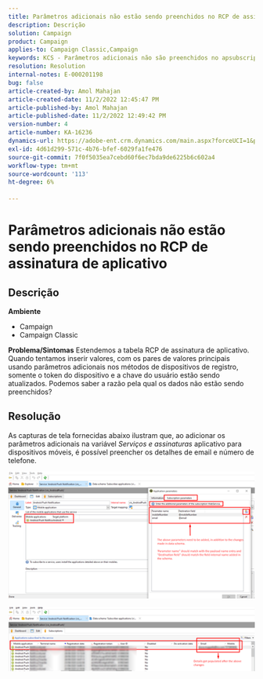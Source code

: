 ```yaml
---
title: Parâmetros adicionais não estão sendo preenchidos no RCP de assinatura de aplicativo
description: Descrição
solution: Campaign
product: Campaign
applies-to: Campaign Classic,Campaign
keywords: KCS - Parâmetros adicionais não são preenchidos no apsubscription Rcp ACC
resolution: Resolution
internal-notes: E-000201198
bug: false
article-created-by: Amol Mahajan
article-created-date: 11/2/2022 12:45:47 PM
article-published-by: Amol Mahajan
article-published-date: 11/2/2022 12:49:42 PM
version-number: 4
article-number: KA-16236
dynamics-url: https://adobe-ent.crm.dynamics.com/main.aspx?forceUCI=1&pagetype=entityrecord&etn=knowledgearticle&id=6e46d644-ac5a-ed11-9561-6045bd006a22
exl-id: 4d61d299-571c-4b76-bfef-6029fa1fe476
source-git-commit: 7f0f5035ea7cebd60f6ec7bda9de6225b6c602a4
workflow-type: tm+mt
source-wordcount: '113'
ht-degree: 6%

---
```


# Parâmetros adicionais não estão sendo preenchidos no RCP de assinatura de aplicativo

## Descrição

<b>Ambiente</b>
- Campaign
- Campaign Classic

<b>Problema/Sintomas</b>
Estendemos a tabela RCP de assinatura de aplicativo. Quando tentamos inserir valores, com os pares de valores principais usando parâmetros adicionais nos métodos de dispositivos de registro, somente o token do dispositivo e a chave do usuário estão sendo atualizados. Podemos saber a razão pela qual os dados não estão sendo preenchidos?


## Resolução


As capturas de tela fornecidas abaixo ilustram que, ao adicionar os parâmetros adicionais na variável *Serviços e assinaturas* aplicativo para dispositivos móveis, é possível preencher os detalhes de email e número de telefone.



![](assets/bc1c5473-4bd0-ec11-a7b5-00224809c556.png)



![](assets/ddd78ad4-4bd0-ec11-a7b5-00224809c556.png)
